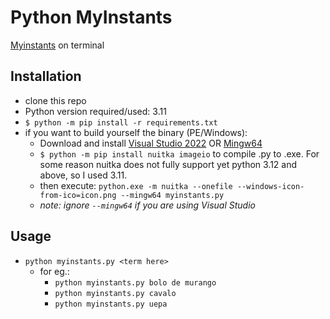 # Python MyInstants
[Myinstants](https://www.myinstants.com/) on terminal  

## Installation
- clone this repo
- Python version required/used: 3.11
- `$ python -m pip install -r requirements.txt`
- if you want to build yourself the binary (PE/Windows):
  - Download and install [Visual Studio 2022](https://visualstudio.microsoft.com/) OR [Mingw64](https://www.mingw-w64.org/)
  -  `$ python -m pip install nuitka imageio` to compile .py to .exe. For some reason nuitka does not fully support yet python 3.12 and above, so I used 3.11.
  -  then execute: `python.exe -m nuitka --onefile --windows-icon-from-ico=icon.png --mingw64 myinstants.py`
    - _note: ignore `--mingw64` if you are using Visual Studio_

 ## Usage
 - `python myinstants.py <term here>`
   - for eg.:
     - `python myinstants.py bolo de murango`
     - `python myinstants.py cavalo`
     - `python myinstants.py uepa`
